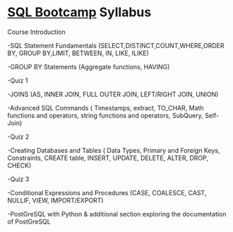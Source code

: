 # [SQL Bootcamp](https://www.udemy.com/course/the-complete-sql-bootcamp/) Syllabus

Course Introduction

-SQL Statement Fundamentals (SELECT,DISTINCT,COUNT,WHERE,ORDER BY, GROUP BY,LIMIT, BETWEEN, IN, LIKE, ILIKE)

-GROUP BY Statements (Aggregate functions, HAVING)

-Quiz 1


-JOINS (AS, INNER JOIN, FULL OUTER JOIN, LEFT/RIGHT JOIN, UNION)

-Advanced SQL Commands ( Timestamps, extract, TO_CHAR, Math functions and operators, string functions and operators, SubQuery, Self-Join)

-Quiz 2


-Creating Databases and Tables ( Data Types, Primary and Foreign Keys, Constraints, CREATE table, INSERT, UPDATE, DELETE, ALTER, DROP, CHECK)

-Quiz 3


-Conditional Expressions and Procedures (CASE, COALESCE, CAST, NULLIF, VIEW, IMPORT/EXPORT)

-PostGreSQL with Python & additional section exploring the documentation of PostGreSQL